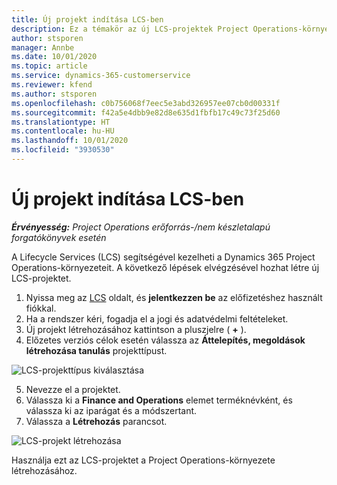 ```yaml
---
title: Új projekt indítása LCS-ben
description: Ez a témakör az új LCS-projektek Project Operations-környezet esetében történő létrehozásával kapcsolatban tartalmaz tájékoztatást.
author: stsporen
manager: Annbe
ms.date: 10/01/2020
ms.topic: article
ms.service: dynamics-365-customerservice
ms.reviewer: kfend
ms.author: stsporen
ms.openlocfilehash: c0b756068f7eec5e3abd326957ee07cb0d00331f
ms.sourcegitcommit: f42a5e4dbb9e82d8e635d1fbfb17c49c73f25d60
ms.translationtype: HT
ms.contentlocale: hu-HU
ms.lasthandoff: 10/01/2020
ms.locfileid: "3930530"
---
```

# <a name="start-a-new-project-in-lcs"></a>Új projekt indítása LCS-ben

_**Érvényesség:** Project Operations erőforrás-/nem készletalapú forgatókönyvek esetén_

A Lifecycle Services (LCS) segítségével kezelheti a Dynamics 365 Project Operations-környezeteit. A következő lépések elvégzésével hozhat létre új LCS-projektet.

1. Nyissa meg az [LCS](https://lcs.dynamics.com/Logon/Index) oldalt, és **jelentkezzen be** az előfizetéshez használt fiókkal.
2. Ha a rendszer kéri, fogadja el a jogi és adatvédelmi feltételeket.
3. Új projekt létrehozásához kattintson a pluszjelre ( **+** ).
4. Előzetes verziós célok esetén válassza az **Áttelepítés, megoldások létrehozása tanulás** projekttípust.

  ![LCS-projekttípus kiválasztása](./media/create-lcs-1.png)

5. Nevezze el a projektet. 
6. Válassza ki a **Finance and Operations** elemet terméknévként, és válassza ki az iparágat és a módszertant. 
7. Válassza a **Létrehozás** parancsot.

![LCS-projekt létrehozása](./media/create-lcs-2.png)

Használja ezt az LCS-projektet a Project Operations-környezete létrehozásához.

